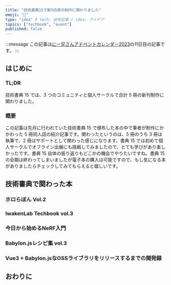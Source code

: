 ```yaml
---
title: "技術書典15で新刊5冊の制作に関わりました"
emoji: "📗"
type: "idea" # tech: 技術記事 / idea: アイデア
topics: ["techbook", "event"]
published: false
---
```


:::message
この記事は[にー兄さんアドベントカレンダー2023](https://qiita.com/advent-calendar/2023/ninisan_solo)の11日目の記事です。
:::

## はじめに

### TL;DR

技術書典 15 では、3 つのコミュニティと個人サークルで合計 5 冊の新刊制作に関わりました。

### 概要

この記事は先月に行われていた技術書典 15 で頒布した本の中で筆者が制作にかかわった 5 冊同人誌の紹介記事です。関わったというのは、5 冊のうち 3 冊は執筆で、2 冊はサポートとして関わった感じになります。書典 15 では初めて個人サークルでオフライン出展にも挑戦してみましたので、とても学びがあり楽しかったです。書典 15 自体の振り返りもどこかの機会でやりたいですね。書典 15 の会期は終わってしまいましたが電子本の購入は可能ですので、もし気になる本がありましたらチェックしてみてもらえると嬉しいです。

## 技術書典で関わった本

### ホロらぼん Vol.2

### IwakenLab Techbook vol.3

### 今日から始めるNeRF入門

### Babylon.jsレシピ集 vol.3

### Vue3 + Babylon.jsなOSSライブラリをリリースするまでの開発録

## おわりに
